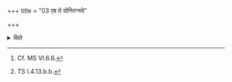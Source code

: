 +++
title = "03 एष ते योनिरग्नये"

+++

<details><summary>थिते</summary>

3. (In the case) of (a sacrificer) desirous of long life, he should deposit (the Dhruva) (in its place) upon a piece of gold[^1] with eṣa te yoniragnaye tvā...[^2]  

[^1]: Cf. MS VI.6.6.  

[^2]: TS I.4.13.b.b.  
</details>
